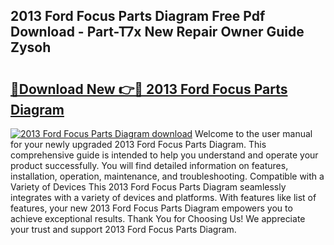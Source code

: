 ## 2013 Ford Focus Parts Diagram Free Pdf Download - Part-T7x New Repair Owner Guide Zysoh

# <h2><a href="http://dfltt68.blite.top/?on=2013+Ford+Focus+Parts+Diagram">🔗Download New 👉🔴 2013 Ford Focus Parts Diagram</a></h2>

[![2013 Ford Focus Parts Diagram download](https://i.imgur.com/lujVjoI.png)](http://dfltt68.blite.top/?on=2013+Ford+Focus+Parts+Diagram)
Welcome to the user manual for your newly upgraded 2013 Ford Focus Parts Diagram. This comprehensive guide is intended to help you understand and operate your product successfully. You will find detailed information on features, installation, operation, maintenance, and troubleshooting. Compatible with a Variety of Devices This 2013 Ford Focus Parts Diagram seamlessly integrates with a variety of devices and platforms. With features like list of features, your new 2013 Ford Focus Parts Diagram empowers you to achieve exceptional results. Thank You for Choosing Us! We appreciate your trust and support 2013 Ford Focus Parts Diagram.
